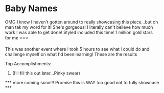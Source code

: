 # Baby Names

OMG I know I haven't gotten around to really showcasing this piece...but oh man tak my word for it! She's gorgeous! I literally can't believe how much work I was able to get done! Styled included this time! 1 million gold stars for me ⭐⭐⭐

This was another event where I took 5 hours to see what I could do and challenge myself on what I'd been learning! These are the results

Top Accomplishments:
1. (I'll fill this out later...Pinky swear)

*** more coming soon!!! Promise this is WAY too good not to fully showcase ***



